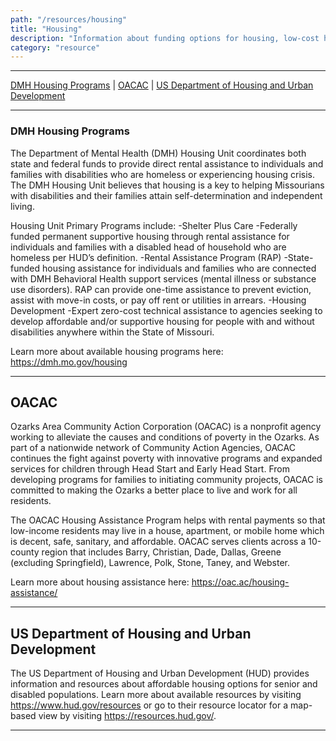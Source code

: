 ```yaml
---
path: "/resources/housing"
title: "Housing"
description: "Information about funding options for housing, low-cost housing options, various housing programs that help support low-income households, and other housing resources."
category: "resource"
---
```


---

[DMH Housing Programs](#dmh-housing-programs) | [OACAC](#oacac) | [US Department of Housing and Urban Development](#us-department-of-housing-and-urban-development)

---

### DMH Housing Programs

The Department of Mental Health (DMH) Housing Unit coordinates both state and federal funds to provide direct rental assistance to individuals and families with disabilities who are homeless or experiencing housing crisis. The DMH Housing Unit believes that housing is a key to helping Missourians with disabilities and their families attain self-determination and independent living.

Housing Unit Primary Programs include:
-Shelter Plus Care
-Federally funded permanent supportive housing through rental assistance for individuals and families with a disabled head of household who are homeless per HUD’s definition.
-Rental Assistance Program (RAP)
-State-funded housing assistance for individuals and families who are connected with DMH Behavioral Health support services (mental illness or substance use disorders). RAP can provide one-time assistance to prevent eviction, assist with move-in costs, or pay off rent or utilities in arrears.
-Housing Development
-Expert zero-cost technical assistance to agencies seeking to develop affordable and/or supportive housing for people with and without disabilities anywhere within the State of Missouri.

Learn more about available housing programs here: https://dmh.mo.gov/housing

---

## OACAC

Ozarks Area Community Action Corporation (OACAC) is a nonprofit agency working to alleviate the causes and conditions of poverty in the Ozarks. As part of a nationwide network of Community Action Agencies, OACAC continues the fight against poverty with innovative programs and expanded services for children through Head Start and Early Head Start. From developing programs for families to initiating community projects, OACAC is committed to making the Ozarks a better place to live and work for all residents.

The OACAC Housing Assistance Program helps with rental payments so that low-income residents may live in a house, apartment, or mobile home which is decent, safe, sanitary, and affordable. OACAC serves clients across a 10-county region that includes Barry, Christian, Dade, Dallas, Greene (excluding Springfield), Lawrence, Polk, Stone, Taney, and Webster.

Learn more about housing assistance here: https://oac.ac/housing-assistance/

---

## US Department of Housing and Urban Development

The US Department of Housing and Urban Development (HUD) provides information and resources about affordable housing options for senior and disabled populations. Learn more about available resources by visiting https://www.hud.gov/resources or go to their resource locator for a map-based view by visiting https://resources.hud.gov/.

---
